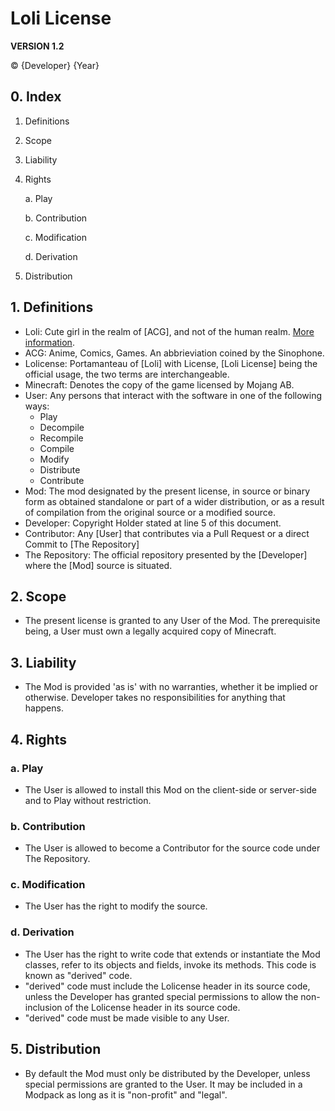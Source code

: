 # Loli License

**VERSION 1.2**

© {Developer} {Year}

## 0. Index

1. Definitions
2. Scope
3. Liability
4. Rights

    a. Play

    b. Contribution

    c. Modification

    d. Derivation

5. Distribution

## 1. Definitions

- Loli: Cute girl in the realm of [ACG], and not of the human realm. [More information](https://zh.moegirl.org.cn/%E8%90%9D%E8%8E%89).
- ACG: Anime, Comics, Games. An abbrieviation coined by the Sinophone.
- Lolicense: Portamanteau of [Loli] with License, [Loli License] being the official usage, the two terms are interchangeable.
- Minecraft: Denotes the copy of the game licensed by Mojang AB.
- User: Any persons that interact with the software in one of the following ways:
    - Play
    - Decompile
    - Recompile
    - Compile
    - Modify
    - Distribute
    - Contribute
- Mod: The mod designated by the present license, in source or binary form as obtained standalone or part of a wider distribution, or as a result of compilation from the original source or a modified source.
- Developer: Copyright Holder stated at line 5 of this document.
- Contributor: Any [User] that contributes via a Pull Request or a direct Commit to [The Repository]
- The Repository: The official repository presented by the [Developer] where the [Mod] source is situated.

## 2. Scope

- The present license is granted to any User of the Mod. The prerequisite being, a User must own a legally acquired copy of Minecraft.

## 3. Liability

- The Mod is provided 'as is' with no warranties, whether it be implied or otherwise. Developer takes no responsibilities for anything that happens.

## 4. Rights

### a. Play

- The User is allowed to install this Mod on the client-side or server-side and to Play without restriction.

### b. Contribution

- The User is allowed to become a Contributor for the source code under The Repository.

### c. Modification

- The User has the right to modify the source.

### d. Derivation

- The User has the right to write code that extends or instantiate the Mod classes, refer to its objects and fields, invoke its methods. This code is known as "derived" code.
- "derived" code must include the Lolicense header in its source code, unless the Developer has granted special permissions to allow the non-inclusion of the Lolicense header in its source code.
- "derived" code must be made visible to any User.

## 5. Distribution

- By default the Mod must only be distributed by the Developer, unless special permissions are granted to the User. It may be included in a Modpack as long as it is "non-profit" and "legal".